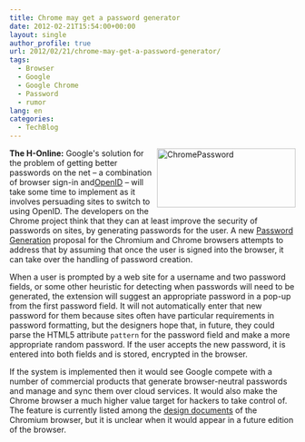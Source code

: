 ```yaml
---
title: Chrome may get a password generator
date: 2012-02-21T15:54:00+00:00
layout: single
author_profile: true
url: 2012/02/21/chrome-may-get-a-password-generator/
tags:
  - Browser
  - Google
  - Google Chrome
  - Password
  - rumor
lang: en
categories: 
  - TechBlog
---
```

[<img title="ChromePassword" border="0" alt="ChromePassword" align="right" src="http://lh3.ggpht.com/-oK2iESuzwiY/T0O3Fvbx__I/AAAAAAAAE5Y/Pw1dHxo4UME/ChromePassword_thumb.png?imgmax=800" width="244" height="104" />](http://lh5.ggpht.com/-Hunk8GBv7O8/T0O23sJbzzI/AAAAAAAAE5Q/VLtiTtFTa9k/s1600-h/ChromePassword%25255B2%25255D.png)**The H-Online:** Google's solution for the problem of getting better passwords on the net – a combination of browser sign-in and[OpenID](http://openid.net/) – will take some time to implement as it involves persuading sites to switch to using OpenID. The developers on the Chrome project think that they can at least improve the security of passwords on sites, by generating passwords for the user. A new [Password Generation](https://sites.google.com/a/chromium.org/dev/developers/design-documents/password-generation) proposal for the Chromium and Chrome browsers attempts to address that by assuming that once the user is signed into the browser, it can take over the handling of password creation. 

When a user is prompted by a web site for a username and two password fields, or some other heuristic for detecting when passwords will need to be generated, the extension will suggest an appropriate password in a pop-up from the first password field. It will not automatically enter that new password for them because sites often have particular requirements in password formatting, but the designers hope that, in future, they could parse the HTML5 attribute `pattern` for the password field and make a more appropriate random password. If the user accepts the new password, it is entered into both fields and is stored, encrypted in the browser. 

If the system is implemented then it would see Google compete with a number of commercial products that generate browser-neutral passwords and manage and sync them over cloud services. It would also make the Chrome browser a much higher value target for hackers to take control of. The feature is currently listed among the [design documents](https://sites.google.com/a/chromium.org/dev/developers/design-documents) of the Chromium browser, but it is unclear when it would appear in a future edition of the browser.
